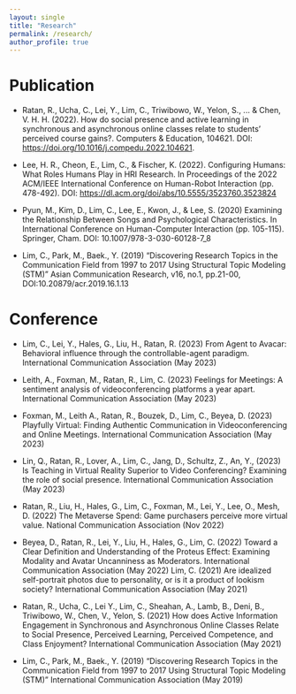 ```yaml
---
layout: single
title: "Research"
permalink: /research/
author_profile: true
---
```


# Publication

- Ratan, R., Ucha, C., Lei, Y., Lim, C., Triwibowo, W., Yelon, S., ... & Chen, V. H. H.
(2022). How do social presence and active learning in synchronous and asynchronous
online classes relate to students’ perceived course gains?. Computers & Education, 104621. DOI: https://doi.org/10.1016/j.compedu.2022.104621.

- Lee, H. R., Cheon, E., Lim, C., & Fischer, K. (2022). Configuring Humans: What Roles
Humans Play in HRI Research. In Proceedings of the 2022 ACM/IEEE International
Conference on Human-Robot Interaction (pp. 478-492). DOI:
https://dl.acm.org/doi/abs/10.5555/3523760.3523824

- Pyun, M., Kim, D., Lim, C., Lee, E., Kwon, J., & Lee, S. (2020) Examining the
Relationship Between Songs and Psychological Characteristics. In International
Conference on Human-Computer Interaction (pp. 105-115). Springer, Cham. DOI:
10.1007/978-3-030-60128-7_8
- Lim, C., Park, M., Baek., Y. (2019) “Discovering Research Topics in the Communication
Field from 1997 to 2017 Using Structural Topic Modeling (STM)” Asian Communication
Research, v16, no.1, pp.21-00, DOI:10.20879/acr.2019.16.1.13

# Conference
- Lim, C., Lei, Y., Hales, G., Liu, H., Ratan, R. (2023) From Agent to Avacar: Behavioral
influence through the controllable-agent paradigm. International Communication
Association (May 2023)
- Leith, A., Foxman, M., Ratan, R., Lim, C. (2023) Feelings for Meetings: A sentiment
analysis of videoconferencing platforms a year apart. International Communication
Association (May 2023)
- Foxman, M., Leith A., Ratan, R., Bouzek, D., Lim, C., Beyea, D. (2023) Playfully
Virtual: Finding Authentic Communication in Videoconferencing and Online Meetings.
International Communication Association (May 2023)
- Lin, Q., Ratan, R., Lover, A., Lim, C., Jang, D., Schultz, Z., An, Y., (2023) Is Teaching in
Virtual Reality Superior to Video Conferencing? Examining the role of social presence.
International Communication Association (May 2023)

- Ratan, R., Liu, H., Hales, G., Lim, C., Foxman, M., Lei, Y., Lee, O., Mesh, D. (2022) The
Metaverse Spend: Game purchasers perceive more virtual value. National
Communication Association (Nov 2022)

- Beyea, D., Ratan, R., Lei, Y., Liu, H., Hales, G., Lim, C. (2022) Toward a Clear
Definition and Understanding of the Proteus Effect: Examining Modality and Avatar
Uncanniness as Moderators. International Communication Association (May 2022)
Lim, C. (2021) Are idealized self-portrait photos due to personality, or is it a product of
lookism society? International Communication Association (May 2021)

- Ratan, R., Ucha, C., Lei Y., Lim, C., Sheahan, A., Lamb, B., Deni, B., Triwibowo, W.,
Chen, V., Yelon, S. (2021) How does Active Information Engagement in Synchronous
and Asynchronous Online Classes Relate to Social Presence, Perceived Learning,
Perceived Competence, and Class Enjoyment? International Communication Association
(May 2021)

- Lim, C., Park, M., Baek., Y. (2019) “Discovering Research Topics in the Communication
Field from 1997 to 2017 Using Structural Topic Modeling (STM)” International
Communication Association (May 2019)